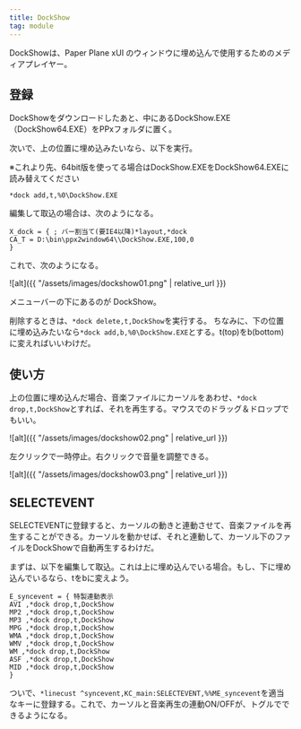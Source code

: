 ```yaml
---
title: DockShow
tag: module
---
```

DockShowは、Paper Plane xUI のウィンドウに埋め込んで使用するためのメディアプレイヤー。

## 登録

DockShowをダウンロードしたあと、中にあるDockShow.EXE（DockShow64.EXE）をPPxフォルダに置く。

次いで、上の位置に埋め込みたいなら、以下を実行。

※これより先、64bit版を使ってる場合はDockShow.EXEをDockShow64.EXEに読み替えてください

```text
*dock add,t,%0\DockShow.EXE
```

編集して取込の場合は、次のようになる。

```text
X_dock = { ; バー割当て(要IE4以降)*layout,*dock
CA_T = D:\bin\ppx2window64\\DockShow.EXE,100,0
}
```

これで、次のようになる。

![alt]({{ "/assets/images/dockshow01.png" | relative_url }})

メニューバーの下にあるのが DockShow。

削除するときは、`*dock delete,t,DockShow`を実行する。
ちなみに、下の位置に埋め込みたいなら`*dock add,b,%0\DockShow.EXE`とする。t(top)をb(bottom)に変えればいいわけだ。

## 使い方

上の位置に埋め込んだ場合、音楽ファイルにカーソルをあわせ、`*dock drop,t,DockShow`とすれば、それを再生する。マウスでのドラッグ＆ドロップでもいい。

![alt]({{ "/assets/images/dockshow02.png" | relative_url }})

 左クリックで一時停止。右クリックで音量を調整できる。

![alt]({{ "/assets/images/dockshow03.png" | relative_url }})

## SELECTEVENT

SELECTEVENTに登録すると、カーソルの動きと連動させて、音楽ファイルを再生することができる。カーソルを動かせば、それと連動して、カーソル下のファイルをDockShowで自動再生するわけだ。

まずは、以下を編集して取込。これは上に埋め込んでいる場合。もし、下に埋め込んでいるなら、tをbに変えよう。

```text
E_syncevent = { 特製連動表示
AVI ,*dock drop,t,DockShow
MP2 ,*dock drop,t,DockShow
MP3 ,*dock drop,t,DockShow
MPG ,*dock drop,t,DockShow
WMA ,*dock drop,t,DockShow
WMV ,*dock drop,t,DockShow
WM ,*dock drop,t,DockShow
ASF ,*dock drop,t,DockShow
MID ,*dock drop,t,DockShow
}
```

ついで、`*linecust ^syncevent,KC_main:SELECTEVENT,%%ME_syncevent`を適当なキーに登録する。これで、カーソルと音楽再生の連動ON/OFFが、トグルでできるようになる。

